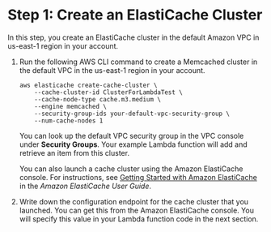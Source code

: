 # Step 1: Create an ElastiCache Cluster<a name="vpc-ec-create-ec-cluster"></a>

In this step, you create an ElastiCache cluster in the default Amazon VPC in us\-east\-1 region in your account\.

1. Run the following AWS CLI command to create a Memcached cluster in the default VPC in the us\-east\-1 region in your account\. 

   ```
   aws elasticache create-cache-cluster \
       --cache-cluster-id ClusterForLambdaTest \
       --cache-node-type cache.m3.medium \
       --engine memcached \
       --security-group-ids your-default-vpc-security-group \
       --num-cache-nodes 1
   ```

   You can look up the default VPC security group in the VPC console under **Security Groups**\. Your example Lambda function will add and retrieve an item from this cluster\.

   You can also launch a cache cluster using the Amazon ElastiCache console\. For instructions, see [Getting Started with Amazon ElastiCache](https://docs.aws.amazon.com/AmazonElastiCache/latest/UserGuide/GettingStarted.html) in the *Amazon ElastiCache User Guide*\.

1. Write down the configuration endpoint for the cache cluster that you launched\. You can get this from the Amazon ElastiCache console\. You will specify this value in your Lambda function code in the next section\.